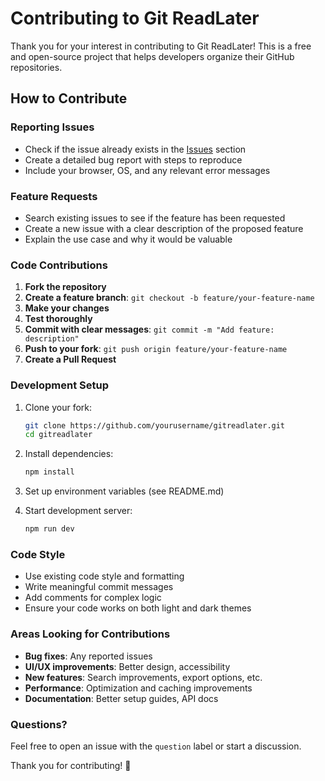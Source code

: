 # Contributing to Git ReadLater

Thank you for your interest in contributing to Git ReadLater! This is a free and open-source project that helps developers organize their GitHub repositories.

## How to Contribute

### Reporting Issues

- Check if the issue already exists in the [Issues](https://github.com/Dawn-Of-Justice/gitreadlater/issues) section
- Create a detailed bug report with steps to reproduce
- Include your browser, OS, and any relevant error messages

### Feature Requests

- Search existing issues to see if the feature has been requested
- Create a new issue with a clear description of the proposed feature
- Explain the use case and why it would be valuable

### Code Contributions

1. **Fork the repository**
2. **Create a feature branch**: `git checkout -b feature/your-feature-name`
3. **Make your changes**
4. **Test thoroughly**
5. **Commit with clear messages**: `git commit -m "Add feature: description"`
6. **Push to your fork**: `git push origin feature/your-feature-name`
7. **Create a Pull Request**

### Development Setup

1. Clone your fork:
   ```bash
   git clone https://github.com/yourusername/gitreadlater.git
   cd gitreadlater
   ```

2. Install dependencies:
   ```bash
   npm install
   ```

3. Set up environment variables (see README.md)

4. Start development server:
   ```bash
   npm run dev
   ```

### Code Style

- Use existing code style and formatting
- Write meaningful commit messages
- Add comments for complex logic
- Ensure your code works on both light and dark themes

### Areas Looking for Contributions

- **Bug fixes**: Any reported issues
- **UI/UX improvements**: Better design, accessibility
- **New features**: Search improvements, export options, etc.
- **Performance**: Optimization and caching improvements
- **Documentation**: Better setup guides, API docs

### Questions?

Feel free to open an issue with the `question` label or start a discussion.

Thank you for contributing! 🚀
